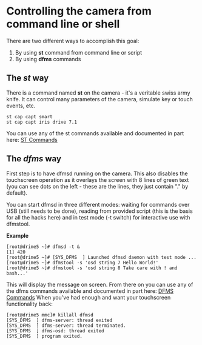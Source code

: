 # Controlling the camera from command line or shell

There are two different ways to accomplish this goal:
  1. By using **st** command from command line or script
  2. By using **dfms** commands

## The *st* way

There is a command named **st** on the camera - it's a veritable swiss army knife. It can control many parameters of the camera, simulate key or touch events, etc.
```
st cap capt smart 
st cap capt iris drive 7.1 
```

You can use any of the st commands available and documented in part here: [ST Commands](https://github.com/ottokiksmaler/nx500/blob/master/ST%20Commands.md)

## The *dfms* way

First step is to have dfmsd running on the camera. This also disables the touchscreen operation as it overlays the screen with 8 lines of green text (you can see dots on the left - these are the lines, they just contain "." by default).

You can start dfmsd in three different modes: waiting for commands over USB (still needs to be done), reading from provided script (this is the basis for all the hacks here) and in test mode (-t switch) for interactive use with dfmstool.

**Example**

```
[root@drime5 ~]# dfmsd -t &
[1] 420
[root@drime5 ~]# [SYS_DFMS  ] Launched dfmsd daemon with test mode ... 
[root@drime5 ~]# dfmstool -s 'osd string 7 Hello World!' 
[root@drime5 ~]# dfmstool -s 'osd string 8 Take care with ! and bash...' 
```
This will display the message on screen.
From there on you can use any of the dfms commands available and documented in part here: [DFMS Commands](https://github.com/ottokiksmaler/nx500/blob/master/DFMS%20Commands.md)
When you've had enough and want your touchscreen functionality back:
```
[root@drime5 mmc]# killall dfmsd
[SYS_DFMS  ] dfms-server: thread exited 
[SYS_DFMS  ] dfms-server: thread terminated. 
[SYS_DFMS  ] dfms-osd: thread exited 
[SYS_DFMS  ] program exited. 
```



